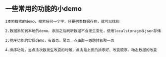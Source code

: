## 一些常用的功能的小demo

`1本地搜索的demo，搜索任何一个字，只要列表数据存在，就可以找到`

`2.数据添加到本地的demo，添加之后刷新数据不会发生变化，使用localstorage与json存储`

`3.排序功能的实现demo，有首页，尾页，点击那一页跳转到那一页`

`4.排序功能，当点击次数发生改变的时候，点击最上面的排序好、改变顺序，动态数据的改变`

